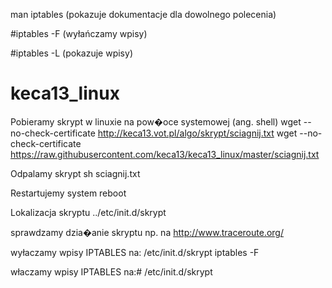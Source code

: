 man iptables (pokazuje dokumentacje dla dowolnego polecenia)

#iptables -F (wyłańczamy wpisy)

#iptables -L (pokazuje wpisy)

# keca13_linux
Pobieramy skrypt w linuxie na pow�oce systemowej (ang. shell)
wget --no-check-certificate http://keca13.vot.pl/algo/skrypt/sciagnij.txt
wget --no-check-certificate https://raw.githubusercontent.com/keca13/keca13_linux/master/sciagnij.txt

Odpalamy skrypt
sh sciagnij.txt

Restartujemy system
reboot

Lokalizacja skryptu
../etc/init.d/skrypt

sprawdzamy dzia�anie skryptu np. na
http://www.traceroute.org/

wyłaczamy wpisy IPTABLES na: /etc/init.d/skrypt
iptables -F


właczamy wpisy IPTABLES na:#
/etc/init.d/skrypt
